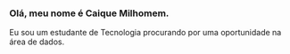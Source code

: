 ### Olá, meu nome é Caique Milhomem.
Eu sou um estudante de Tecnologia procurando por uma oportunidade na área de dados. 

